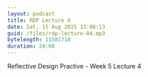 ```yaml
---
layout: podcast
title: RDP Lecture 4
date: Sat, 15 Aug 2015 13:00:13
guid: /files/rdp-lecture-04.mp3
bytelength: 11581718
duration: 24:08
---
```

Reflective Design Practive - Week 5 Lecture 4